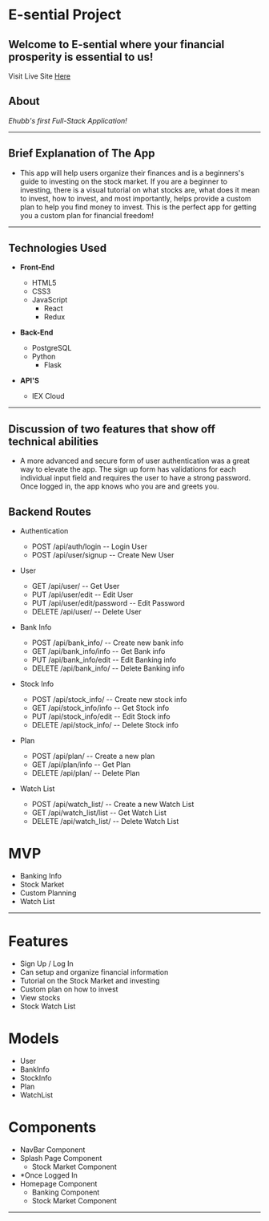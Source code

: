 # **E-sential Project**

## **Welcome to E-sential where your financial prosperity is essential to us!**

Visit Live Site [Here](#)

## **About**



_Ehubb's first Full-Stack Application!_

---

## **Brief Explanation of The App** 

- This app will help users organize their finances and is a beginners's guide to investing on the stock market. If you are a beginner to investing, there is a visual tutorial on what stocks are, what does it mean to invest, how to invest, and most importantly, helps provide a custom plan to help you find money to invest. This is the perfect app for getting you a custom plan for financial freedom!

---

## **Technologies Used**

- **Front-End**

    - HTML5
    - CSS3
    - JavaScript
        - React
        - Redux

- **Back-End**

    - PostgreSQL
    - Python
        - Flask

- **API'S**

    - IEX Cloud

---

## **Discussion of two features that show off technical abilities**

- A more advanced and secure form of user authentication was a great way to elevate the app. The sign up form has validations for each individual input field and requires the user to have a strong password. Once logged in, the app knows who you are and greets you.


## **Backend Routes**

- Authentication
    - POST /api/auth/login -- Login User
    - POST /api/user/signup -- Create New User

- User
    - GET /api/user/ -- Get User
    - PUT /api/user/edit -- Edit User
    - PUT /api/user/edit/password -- Edit Password
    - DELETE /api/user/ -- Delete User

- Bank Info
    - POST /api/bank_info/ -- Create new bank info
    - GET /api/bank_info/info -- Get Bank info
    - PUT /api/bank_info/edit -- Edit Banking info
    - DELETE /api/bank_info/ -- Delete Banking info

- Stock Info
    - POST /api/stock_info/ -- Create new stock info
    - GET /api/stock_info/info -- Get Stock info
    - PUT /api/stock_info/edit -- Edit Stock info
    - DELETE /api/stock_info/ -- Delete Stock info

- Plan
    - POST /api/plan/ -- Create a new plan
    - GET /api/plan/info -- Get Plan
    - DELETE /api/plan/ -- Delete Plan

- Watch List 
    - POST /api/watch_list/ -- Create a new Watch List
    - GET /api/watch_list/list -- Get Watch List
    - DELETE /api/watch_list/ -- Delete Watch List


# **MVP** 

- Banking Info
- Stock Market
- Custom Planning
- Watch List

---

# **Features**

- Sign Up / Log In
- Can setup and organize financial information
- Tutorial on the Stock Market and investing
- Custom plan on how to invest
- View stocks
- Stock Watch List

# **Models**

- User
- BankInfo
- StockInfo
- Plan
- WatchList

# **Components**

- NavBar Component
- Splash Page Component
    - Stock Market Component
- *Once Logged In
- Homepage Component
    - Banking Component
    - Stock Market Component
---